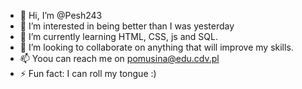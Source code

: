 - 👋 Hi, I’m @Pesh243
- 👀 I’m interested in being better than I was yesterday
- 🌱 I’m currently learning HTML, CSS, js and SQL.
- 💞️ I’m looking to collaborate on anything that will improve my skills.
- 📫 Yoou can reach me on pomusina@edu.cdv.pl 
- ⚡ Fun fact: I can roll my tongue :)
